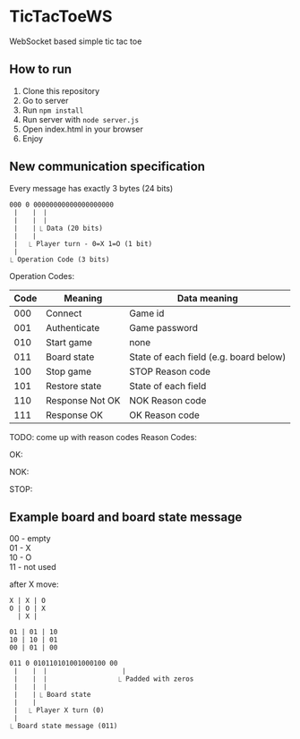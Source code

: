 # TicTacToeWS

WebSocket based simple tic tac toe

## How to run

1. Clone this repository
1. Go to server
1. Run `npm install`
1. Run server with `node server.js`
1. Open index.html in your browser
1. Enjoy

## New communication specification

Every message has exactly 3 bytes (24 bits)

```
000 0 00000000000000000000
⎹   ⎹ ⎹
⎹   ⎹ ⎹
⎹   ⎹ ⎿ Data (20 bits)
⎹   ⎹ 
⎹   ⎿ Player turn - 0=X 1=O (1 bit)
⎹
⎿ Operation Code (3 bits)
```

Operation Codes:

| Code | Meaning           | Data meaning  |
| -----|-------------------|---------------|
| 000  | Connect           | Game id       | 
| 001  | Authenticate      | Game password | 
| 010  | Start game        | none          | 
| 011  | Board state       | State of each field (e.g. board below) | 
| 100  | Stop game         | STOP Reason code | 
| 101  | Restore state     | State of each field | 
| 110  | Response Not OK   | NOK Reason code | 
| 111  | Response OK       | OK Reason code | 

TODO: come up with reason codes
Reason Codes: 

OK:

NOK:

STOP:

## Example board and board state message

00 - empty  
01 - X  
10 - O  
11 - not used  

after X move:
```
X | X | O
O | O | X
  | X |  

01 | 01 | 10
10 | 10 | 01
00 | 01 | 00

011 0 010110101001000100 00
⎹   ⎹ ⎹                  ⎹
⎹   ⎹ ⎹                  ⎿ Padded with zeros
⎹   ⎹ ⎹
⎹   ⎹ ⎿ Board state
⎹   ⎹
⎹   ⎿ Player X turn (0)
⎹
⎿ Board state message (011)
```